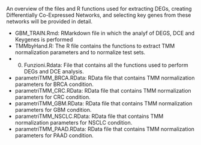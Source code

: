 An overview of the files and R functions used for extracting DEGs, creating Differentially Co-Expressed Networks, and selecting key genes from these networks will be provided in detail.

- GBM_TRAIN.Rmd: RMarkdown file in which the analyf of DEGS, DCE and Keygenes is performed
- TMMbyHand.R: The R file contains the functions to extract TMM normalization parameters and to normalize test sets.
- 00) Funzioni.Rdata: File that contains all the functions used to perform DEGs and DCE analysis.
- parametriTMM_BRCA.RData: RData file that contains TMM  normalization parameters for BRCA condition.
- parametriTMM_CRC.RData: RData file that contains TMM  normalization parameters for CRC condition.
- parametriTMM_GBM.RData: RData file that contains TMM  normalization parameters for GBM condition.
- parametriTMM_NSCLC.RData: RData file that contains TMM  normalization parameters for NSCLC condition.
- parametriTMM_PAAD.RData: RData file that contains TMM  normalization parameters for PAAD condition.
  
